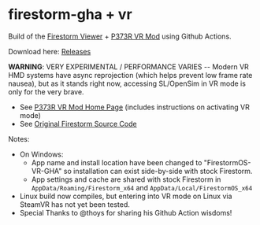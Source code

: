 # firestorm-gha + vr
Build of the [Firestorm Viewer](https://www.firestormviewer.org/about/) + [P373R VR Mod](https://gsgrid.de/firestorm-vr-mod/) using Github Actions.

<!--![C/C++ CI](../../workflows/C/C++%20CI/badge.svg)-->

Download here: [Releases](../../releases/latest)


**WARNING**: VERY EXPERIMENTAL / PERFORMANCE VARIES -- Modern VR HMD systems have async reprojection (which helps prevent low frame rate nausea), but as it stands right now, accessing SL/OpenSim in VR mode is only for the very brave.

- See [P373R VR Mod Home Page](https://gsgrid.de/firestorm-vr-mod/) (includes instructions on activating VR mode)
- See [Original Firestorm Source Code](https://vcs.firestormviewer.org/phoenix-firestorm)

Notes:
* On Windows:
  - App name and install location have been changed to "FirestormOS-VR-GHA" so installation can exist side-by-side with stock Firestorm.
  - App settings and cache are shared with stock Firestorm in `AppData/Roaming/Firestorm_x64` and `AppData/Local/FirestormOS_x64`
* Linux build now compiles, but entering into VR mode on Linux via SteamVR has not yet been tested.
* Special Thanks to @thoys for sharing his Github Action wisdoms!
